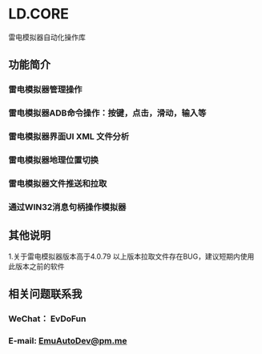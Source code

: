 # LD.CORE
雷电模拟器自动化操作库

## 功能简介
### 雷电模拟器管理操作
### 雷电模拟器ADB命令操作：按键，点击，滑动，输入等
### 雷电模拟器界面UI XML 文件分析
### 雷电模拟器地理位置切换
### 雷电模拟器文件推送和拉取
### 通过WIN32消息句柄操作模拟器

## 其他说明
1.关于雷电模拟器版本高于4.0.79 以上版本拉取文件存在BUG，建议短期内使用此版本之前的软件

## 相关问题联系我
### WeChat： EvDoFun
### E-mail: EmuAutoDev@pm.me
